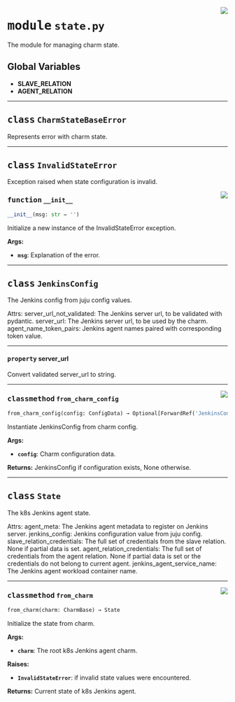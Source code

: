 <!-- markdownlint-disable -->

<a href="../src/state.py#L0"><img align="right" style="float:right;" src="https://img.shields.io/badge/-source-cccccc?style=flat-square"></a>

# <kbd>module</kbd> `state.py`
The module for managing charm state. 

**Global Variables**
---------------
- **SLAVE_RELATION**
- **AGENT_RELATION**


---

## <kbd>class</kbd> `CharmStateBaseError`
Represents error with charm state. 





---

## <kbd>class</kbd> `InvalidStateError`
Exception raised when state configuration is invalid. 

<a href="../src/state.py#L32"><img align="right" style="float:right;" src="https://img.shields.io/badge/-source-cccccc?style=flat-square"></a>

### <kbd>function</kbd> `__init__`

```python
__init__(msg: str = '')
```

Initialize a new instance of the InvalidStateError exception. 



**Args:**
 
 - <b>`msg`</b>:  Explanation of the error. 





---

## <kbd>class</kbd> `JenkinsConfig`
The Jenkins config from juju config values. 

Attrs:  server_url_not_validated: The Jenkins server url, to be validated with pydantic.  server_url: The Jenkins server url, to be used by the charm.  agent_name_token_pairs: Jenkins agent names paired with corresponding token value. 


---

#### <kbd>property</kbd> server_url

Convert validated server_url to string. 



---

<a href="../src/state.py#L59"><img align="right" style="float:right;" src="https://img.shields.io/badge/-source-cccccc?style=flat-square"></a>

### <kbd>classmethod</kbd> `from_charm_config`

```python
from_charm_config(config: ConfigData) → Optional[ForwardRef('JenkinsConfig')]
```

Instantiate JenkinsConfig from charm config. 



**Args:**
 
 - <b>`config`</b>:  Charm configuration data. 



**Returns:**
 JenkinsConfig if configuration exists, None otherwise. 


---

## <kbd>class</kbd> `State`
The k8s Jenkins agent state. 

Attrs:  agent_meta: The Jenkins agent metadata to register on Jenkins server.  jenkins_config: Jenkins configuration value from juju config.  slave_relation_credentials: The full set of credentials from the slave relation. None if  partial data is set.  agent_relation_credentials: The full set of credentials from the agent relation. None if  partial data is set or the credentials do not belong to current agent.  jenkins_agent_service_name: The Jenkins agent workload container name. 




---

<a href="../src/state.py#L163"><img align="right" style="float:right;" src="https://img.shields.io/badge/-source-cccccc?style=flat-square"></a>

### <kbd>classmethod</kbd> `from_charm`

```python
from_charm(charm: CharmBase) → State
```

Initialize the state from charm. 



**Args:**
 
 - <b>`charm`</b>:  The root k8s Jenkins agent charm. 



**Raises:**
 
 - <b>`InvalidStateError`</b>:  if invalid state values were encountered. 



**Returns:**
 Current state of k8s Jenkins agent. 



